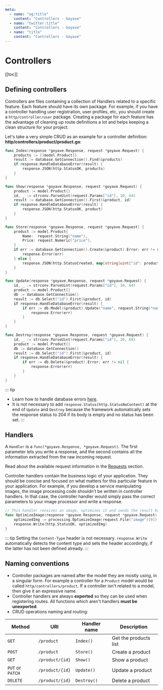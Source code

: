 ```yaml
---
meta:
  - name: "og:title"
    content: "Controllers - Goyave"
  - name: "twitter:title"
    content: "Controllers - Goyave"
  - name: "title"
    content: "Controllers - Goyave"
---
```


# Controllers

[[toc]]

## Defining controllers

Controllers are files containing a collection of Handlers related to a specific feature. Each feature should have its own package. For example, if you have a controller handling user registration, user profiles, etc, you should create a `http/controller/user` package. Creating a package for each feature has the advantage of cleaning up route definitions a lot and helps keeping a clean structure for your project.

Let's take a very simple CRUD as an example for a controller definition:
**http/controllers/product/product.go**:
``` go
func Index(response *goyave.Response, request *goyave.Request) {
	products := []model.Product{}
	result := database.GetConnection().Find(&products)
	if response.HandleDatabaseError(result) {
		response.JSON(http.StatusOK, products)
	}
}

func Show(response *goyave.Response, request *goyave.Request) {
	product := model.Product{}
	id, _ := strconv.ParseUint(request.Params["id"], 10, 64)
	result := database.GetConnection().First(&product, id)
	if response.HandleDatabaseError(result) {
		response.JSON(http.StatusOK, product)
	}
}

func Store(response *goyave.Response, request *goyave.Request) {
	product := model.Product{
		Name:  request.String("name"),
		Price: request.Numeric("price"),
	}
	if err := database.GetConnection().Create(&product).Error; err != nil {
		response.Error(err)
	} else {
		response.JSON(http.StatusCreated, map[string]uint{"id": product.ID})
	}
}

func Update(response *goyave.Response, request *goyave.Request) {
	id, _ := strconv.ParseUint(request.Params["id"], 10, 64)
	product := model.Product{}
	db := database.GetConnection()
	result := db.Select("id").First(&product, id)
	if response.HandleDatabaseError(result) {
		if err := db.Model(&product).Update("name", request.String("name")).Error; err != nil {
			response.Error(err)
		}
	}
}

func Destroy(response *goyave.Response, request *goyave.Request) {
	id, _ := strconv.ParseUint(request.Params["id"], 10, 64)
	product := model.Product{}
	db := database.GetConnection()
	result := db.Select("id").First(&product, id)
	if response.HandleDatabaseError(result) {
		if err := db.Delete(&product).Error; err != nil {
			response.Error(err)
		}
	}
}
```

::: tip
- Learn how to handle database errors [here](https://gorm.io/docs/error_handling.html).
- It is not necessary to add `response.Status(http.StatusNoContent)` at the end of `Update` and `Destroy` because the framework automatically sets the response status to 204 if its body is empty and no status has been set.
:::

## Handlers

A `Handler` is a `func(*goyave.Response, *goyave.Request)`. The first parameter lets you write a response, and the second contains all the information extracted from the raw incoming request.

Read about the available request information in the [Requests](./requests.html) section.

Controller handlers contain the business logic of your application. They should be concise and focused on what matters for this particular feature in your application. For example, if you develop a service manipulating images, the image processing code shouldn't be written in controller handlers. In that case, the controller handler would simply pass the correct parameters to your image processor and write a response.

``` go
// This handler receives an image, optimizes it and sends the result back.
func OptimizeImage(response *goyave.Response, request *goyave.Request) {
    optimizedImg := processing.OptimizeImage(request.File("image")[0])
    response.Write(http.StatusOK, optimizedImg)
}
```
::: tip
Setting the `Content-Type` header is not necessary. `response.Write` automatically detects the content type and sets the header accordingly, if the latter has not been defined already.
:::

## Naming conventions

- Controller packages are named after the model they are mostly using, in a singular form. For example a controller for a `Product` model would be called `http/controllers/product`. If a controller isn't related to a model, then give it an expressive name.
- Controller handlers are always **exported** so they can be used when registering routes. All functions which aren't handlers **must be unexported**.
- CRUD operations naming and routing:

| Method           | URI             | Handler name | Description           |
|------------------|-----------------|--------------|-----------------------|
| `GET`            | `/product`      | `Index()`    | Get the products list |
| `POST`           | `/product`      | `Store()`    | Create a product      |
| `GET`            | `/product/{id}` | `Show()`     | Show a product        |
| `PUT` or `PATCH` | `/product/{id}` | `Update()`   | Update a product      |
| `DELETE`         | `/product/{id}` | `Destroy()`  | Delete a product      |
